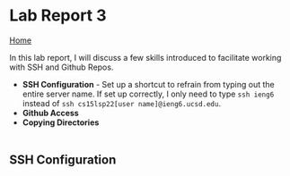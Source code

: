 # Lab Report 3

[Home](https://adironene.github.io/CSE15l/index.html) 

In this lab report, I will discuss a few skills introduced to facilitate working with SSH and Github Repos. 
- **SSH Configuration** - Set up a shortcut to refrain from typing out the entire server name. If set up correctly, I only need to type `ssh ieng6` instead of `ssh cs15lsp22[user name]@ieng6.ucsd.edu`.
- **Github Access**
- **Copying Directories**
 <br/><br/>
## SSH Configuration

